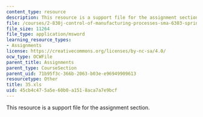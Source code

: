 ```yaml
---
content_type: resource
description: This resource is a support file for the assignment section.
file: /courses/2-830j-control-of-manufacturing-processes-sma-6303-spring-2008/45cb4c475a5e60b0a1518aca7a7e9bcf_35.xls
file_size: 11264
file_type: application/msword
learning_resource_types:
- Assignments
license: https://creativecommons.org/licenses/by-nc-sa/4.0/
ocw_type: OCWFile
parent_title: Assignments
parent_type: CourseSection
parent_uid: 71b95f3c-366b-2063-b03e-e96949909613
resourcetype: Other
title: 35.xls
uid: 45cb4c47-5a5e-60b0-a151-8aca7a7e9bcf
---
```

This resource is a support file for the assignment section.